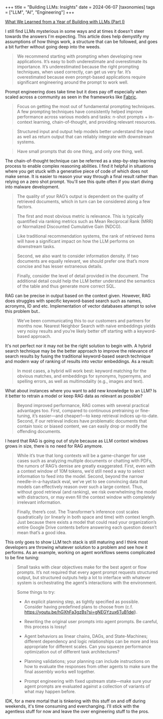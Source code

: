 +++
title = "Building LLMs: Insights"
date = 2024-06-07
[taxonomies]
tags = ["LLM", "AI", "Engineering"]
+++

[What We Learned from a Year of Building with LLMs (Part I)](https://www.oreilly.com/radar/what-we-learned-from-a-year-of-building-with-llms-part-i)

I still find LLMs mysterious in some ways and at times it doesn't steer towards the answers I'm expecting. This article does help demystify my assumptions of how things work, a structure that can be followed, and goes a bit further without going deep into the weeds.

> We recommend starting with prompting when developing new applications. It’s easy to both underestimate and overestimate its importance. It’s underestimated because the right prompting techniques, when used correctly, can get us very far. It’s overestimated because even prompt-based applications require significant engineering around the prompt to work well.

Prompt engineering does take time but it does pay off especially when scaled across a community as seen in the frameworks like [Fabric](https://github.com/danielmiessler/fabric).

> Focus on getting the most out of fundamental prompting techniques. A few prompting techniques have consistently helped improve performance across various models and tasks: n-shot prompts + in-context learning, chain-of-thought, and providing relevant resources.

> Structured input and output help models better understand the input as well as return output that can reliably integrate with downstream systems.

> Have small prompts that do one thing, and only one thing, well.

The chain-of-thought technique can be referred as a step-by-step learning process to enable complex reasoning abilities. I find it helpful in situations where you get stuck with a generative piece of code of which does not make sense. It is easier to reason your way through a final result rather than relying on a zero shot prompt. You'll see this quite often if you start diving into malware development.

> The quality of your RAG’s output is dependent on the quality of retrieved documents, which in turn can be considered along a few factors.

> The first and most obvious metric is relevance. This is typically quantified via ranking metrics such as Mean Reciprocal Rank (MRR) or Normalized Discounted Cumulative Gain (NDCG).

> Like traditional recommendation systems, the rank of retrieved items will have a significant impact on how the LLM performs on downstream tasks.

> Second, we also want to consider information density. If two documents are equally relevant, we should prefer one that’s more concise and has lesser extraneous details.

> Finally, consider the level of detail provided in the document. The additional detail could help the LLM better understand the semantics of the table and thus generate more correct SQL.

RAG can be precise in output based on the context given. However, RAG does struggles with specific keyword-based search such as names, acronyms, ID and etc. Implementation of vector databases attempt to solve this problem but..

> We’ve been communicating this to our customers and partners for months now. Nearest Neighbor Search with naive embeddings yields very noisy results and you’re likely better off starting with a keyword-based approach.

It's not perfect nor it may not be the right solution to begin with. A hybrid search technique may be the better approach to improve the relevance of search results by fusing the traditional keyword-based search technique and modern way of ranking of results into vector embeddings. As a result:

> In most cases, a hybrid will work best: keyword matching for the obvious matches, and embeddings for synonyms, hypernyms, and spelling errors, as well as multimodality (e.g., images and text).

What about instances where you want to add new knowledge to an LLM? Is it better to retrain a model or keep RAG data as relevant as possible?

> Beyond improved performance, RAG comes with several practical advantages too. First, compared to continuous pretraining or fine-tuning, it’s easier—and cheaper!—to keep retrieval indices up-to-date. Second, if our retrieval indices have problematic documents that contain toxic or biased content, we can easily drop or modify the offending documents.

I heard that RAG is going out of style because as LLM context windows grows in size, there is no need for RAG anymore.

> While it’s true that long contexts will be a game-changer for use cases such as analyzing multiple documents or chatting with PDFs, the rumors of RAG’s demise are greatly exaggerated. First, even with a context window of 10M tokens, we’d still need a way to select information to feed into the model. Second, beyond the narrow needle-in-a-haystack eval, we’ve yet to see convincing data that models can effectively reason over such a large context. Thus, without good retrieval (and ranking), we risk overwhelming the model with distractors, or may even fill the context window with completely irrelevant information.

> Finally, there’s cost. The Transformer’s inference cost scales quadratically (or linearly in both space and time) with context length. Just because there exists a model that could read your organization’s entire Google Drive contents before answering each question doesn’t mean that’s a good idea.

This only goes to show LLM tech stack is still maturing and I think most developers are throwing whatever solution to a problem and see how it performs. As an example, working on agent workflows seems complicated to be fine tuning:

> Small tasks with clear objectives make for the best agent or flow prompts. It’s not required that every agent prompt requests structured output, but structured outputs help a lot to interface with whatever system is orchestrating the agent’s interactions with the environment.

<blockquote>
Some things to try:

* An explicit planning step, as tightly specified as possible. Consider having predefined plans to choose from (c.f. https://youtu.be/hGXhFa3gzBs?si=gNEGYzux6TuB1del).

* Rewriting the original user prompts into agent prompts. Be careful, this process is lossy!

* Agent behaviors as linear chains, DAGs, and State-Machines; different dependency and logic relationships can be more and less appropriate for different scales. Can you squeeze performance optimization out of different task architectures?

* Planning validations; your planning can include instructions on how to evaluate the responses from other agents to make sure the final assembly works well together.

* Prompt engineering with fixed upstream state—make sure your agent prompts are evaluated against a collection of variants of what may happen before.
</blockquote>

IDK, for a mere mortal that is tinkering with this stuff on and off during weekends, it's time consuming and everchanging. I'll stick with the agentless stuff for now and leave the over engineering stuff to the pros.
